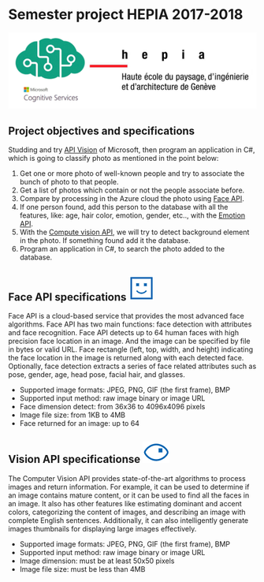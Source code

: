 # Semester project HEPIA 2017-2018
![Micrisoft and Hepia logo](/image/logo.png)

## Project objectives and specifications

Studding and try [API Vision](https://azure.microsoft.com/en-us/services/cognitive-services/directory/vision/) of Microsoft, then program an application in C#, which is going to classify photo as mentioned in the point below:

1.	Get one or more photo of well-known people and try to associate the bunch of photo to that people.
2.	Get a list of photos which contain or not the people associate before.
3.	Compare by processing in the Azure cloud the photo using [Face API](https://azure.microsoft.com/en-us/services/cognitive-services/face/).
4.	If one person found, add this person to the database with all the features, like: age, hair color, emotion, gender, etc.., with the [Emotion API](https://azure.microsoft.com/en-us/services/cognitive-services/emotion/).
5.	With the [Compute vision API](https://azure.microsoft.com/en-us/services/cognitive-services/computer-vision/?cdn=disable), we will try to detect background element in the photo.  If something found add it the database.
6.	Program an application in C#, to search the photo added to the database.

<h2>Face API specifications <img src="/image/face.png"></h2>
Face API is a cloud-based service that provides the most advanced face algorithms. Face API has two main functions: face detection with attributes and face recognition. Face API detects up to 64 human faces with high precision face location in an image. And the image can be specified by file in bytes or valid URL. Face rectangle (left, top, width, and height) indicating the face location in the image is returned along with each detected face. Optionally, face detection extracts a series of face related attributes such as pose, gender, age, head pose, facial hair, and glasses.      

- Supported image formats: JPEG, PNG, GIF (the first frame), BMP
- Supported input method: raw image binary or image URL 
- Face dimension detect: from 36x36 to 4096x4096 pixels
- Image file size: from 1KB to 4MB
- Face returned for an image: up to 64

<h2>Vision API specificationse <img src="/image/vision.png"></h2>
The Computer Vision API provides state-of-the-art algorithms to process images and return information. For example, it can be used to determine if an image contains mature content, or it can be used to find all the faces in an image. It also has other features like estimating dominant and accent colors, categorizing the content of images, and describing an image with complete English sentences. Additionally, it can also intelligently generate images thumbnails for displaying large images effectively.     

- Supported image formats: JPEG, PNG, GIF (the first frame), BMP
- Supported input method: raw image binary or image URL 
- Image dimension: must be at least 50x50 pixels
- Image file size: must be less than 4MB
